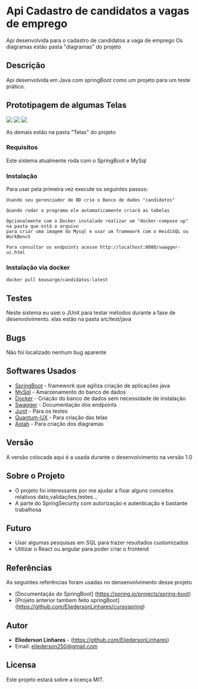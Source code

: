 # Api Cadastro de candidatos a vagas de emprego

Api desenvolvida para o cadastro de candidatos a vaga de emprego
Os diagramas estão pasta "diagramas" do projeto

## Descrição

Api desenvolvida em Java com springBoot como um projeto para um teste prático.

## Prototipagem de algumas Telas

![](https://i.imgur.com/6S81hcm.png)
![](https://i.imgur.com/XrwyLeU.png)
![](https://i.imgur.com/sV2kurJ.png)

As demais estão na pasta "Telas" do projeto

### Requisitos

Este sistema atualmente roda com o SpringBoot e MySql

### Instalação

Para usar pela primeira vez execute os seguintes passos:

```
Usando seu gerenciador de BD crie o Banco de dados "candidatos"
```

```
Quando rodar o programa ele automaticamente criará as tabelas
```

```
Opcionalmente com o Docker instalado realizar um "docker-compose up" na pasta que está o arquivo
para criar uma imagem do Mysql e usar um framework com o HeidiSQL ou WorkBench
```

```
Para consultar os endpoints acesse http://localhost:8080/swagger-ui.html
```

### Instalação via docker

```
docker pull keasarge/candidatos:latest
```

## Testes

Neste sistema eu usei o JUnit para testar métodos durante a fase de desenvolvimento.
elas estão na pasta src/test/java

## Bugs

Não foi localizado nenhum bug aparente

## Softwares Usados

- [SpringBoot](https://spring.io/projects/spring-boot) - framework que agiliza criação de aplicações java
- [MySql](https://www.mysql.com) - Amarzenamento do banco de dados
- [Docker](https://www.docker.com) - Criação do banco de dados sem necessidade de instalação
- [Swagger](https://swagger.io) - Documentação dos endpoints
- [Junit](https://junit.org) - Para os testes
- [Quantum-UX](https://quant-ux.com) - Para criação das telas
- [Astah](https://astah.net) - Para criação dos diagramas

## Versão

A versão colocada aqui é a usada durante o desenvolvimento na versão 1.0

## Sobre o Projeto

- O projeto foi interessante por me ajudar a fixar alguns conceitos relativos dato,validações,testes...
- A parte do SpringSecurity com autorização e autenticação é bastante trabalhosa

## Futuro

- Usar algumas pesquisas em SQL para trazer resultados customizados
- Utilizar o React ou angular para poder criar o frontend

## Referências

As seguintes referências foram usadas no densenvolvimento desse projeto

- [Documentação do SpringBoot] (https://spring.io/projects/spring-boot)
- [Projeto anterior tambem feito springBoot] (https://github.com/EliedersonLinhares/cursospring)

## Autor

- **Eliederson Linhares** - (https://github.com/EliedersonLinhares)
- Email: eliederson250@gmail.com

## Licensa

Este projeto estará sobre a licença MIT.

